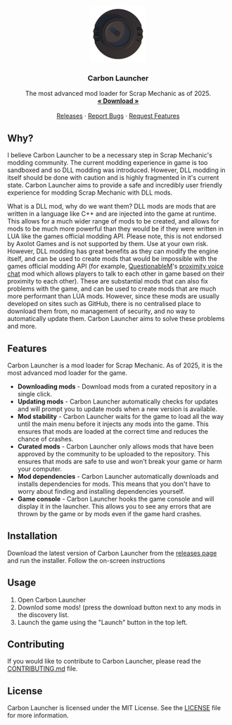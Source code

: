 <div align="center">
  <a href="https://github.com/ScrappySM/CarbonLauncher">
    <img src="assets/logo.png" alt="Logo" width="128" height="128">
  </a>

  <h3 align="center">Carbon Launcher</h3>

  <p align="center">
    The most advanced mod loader for Scrap Mechanic as of 2025.
    <br />
    <a href="https://github.com/ScrappySM/CarbonLauncher/releases"><strong>« Download »</strong></a>
    <br />
    <br />
    <a href="https://github.com/ScrappySM/CarbonLauncher/releases">Releases</a>
    ·
    <a href="https://github.com/ScrappySM/CarbonLauncher/issues">Report Bugs</a>
    ·
    <a href="https://github.com/ScrappySM/CarbonLauncher/issues">Request Features</a>
  </p>
</div>

## Why?

I believe Carbon Launcher to be a necessary step in Scrap Mechanic's modding community. The current modding experience in game is too sandboxed and so DLL modding was introduced. However, DLL modding in itself should be done with caution and is highly fragmented in it's current state. Carbon Launcher aims to provide a safe and incredibly user friendly experience for modding Scrap Mechanic with DLL mods.

What is a DLL mod, why do we want them? DLL mods are mods that are written in a language like C++ and are injected into the game at runtime. This allows for a much wider range of mods to be created, and allows for mods to be much more powerful than they would be if they were written in LUA like the games official modding API. Please note, this is not endorsed by Axolot Games and is not supported by them. Use at your own risk. However, DLL modding has great benefits as they can modify the engine itself, and can be used to create mods that would be impossible with the games official modding API (for example, [QuestionableM](https://github.com/QuestionableM)'s [proximity voice chat](https://github.com/QuestionableM/SM-ProximityVoiceChat) mod which allows players to talk to each other in game based on their proximity to each other). These are substantial mods that can also fix problems with the game, and can be used to create mods that are much more performant than LUA mods. However, since these mods are usually developed on sites such as GitHub, there is no centralised place to download them from, no management of security, and no way to automatically update them. Carbon Launcher aims to solve these problems and more.

## Features

Carbon Launcher is a mod loader for Scrap Mechanic. As of 2025, it is the most advanced mod loader for the game.

- **Downloading mods** - Download mods from a curated repository in a single click.
- **Updating mods** - Carbon Launcher automatically checks for updates and will prompt you to update mods when a new version is available.
- **Mod stability** - Carbon Launcher waits for the game to load all the way until the main menu before it injects any mods into the game. This ensures that mods are loaded at the correct time and reduces the chance of crashes.
- **Curated mods** - Carbon Launcher only allows mods that have been approved by the community to be uploaded to the repository. This ensures that mods are safe to use and won't break your game or harm your computer.
- **Mod dependencies** - Carbon Launcher automatically downloads and installs dependencies for mods. This means that you don't have to worry about finding and installing dependencies yourself.
- **Game console** - Carbon Launcher hooks the game console and will display it in the launcher. This allows you to see any errors that are thrown by the game or by mods even if the game hard crashes.

## Installation

Download the latest version of Carbon Launcher from the [releases page](https://github.com/ScrappySM/CarbonLauncher/releases) and run the installer. Follow the on-screen instructions

## Usage

1. Open Carbon Launcher
2. Downlod some mods! (press the download button next to any mods in the discovery list.
3. Launch the game using the "Launch" button in the top left.

## Contributing

If you would like to contribute to Carbon Launcher, please read the [CONTRIBUTING.md](CONTRIBUTING.md) file.

## License

Carbon Launcher is licensed under the MIT License. See the [LICENSE](LICENSE) file for more information.

